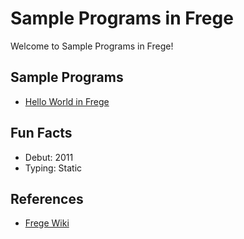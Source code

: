 # Sample Programs in Frege

Welcome to Sample Programs in Frege!

## Sample Programs

- [Hello World in Frege][1]

## Fun Facts

- Debut: 2011
- Typing: Static

## References

- [Frege Wiki][2]

[1]: https://github.com/TheRenegadeCoder/sample-programs/issues/739
[2]: https://github.com/Frege/frege/wiki
